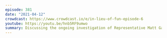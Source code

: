 ```yaml
---
episode: 381
date: "2021-04-12"
crowdcast: https://www.crowdcast.io/e/in-lieu-of-fun-episode-6
youtube: https://youtu.be/hnb5RF9umwo
summary: Discussing the ongoing investigation of Representative Matt Gaetz
---
```

